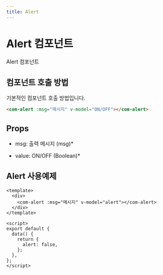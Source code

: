 ```yaml
---
title: Alert
---
```


# Alert 컴포넌트
Alert 컴포넌트

## 컴포넌트 호출 방법
기본적인 컴포넌트 호출 방법입니다.
```html
<com-alert :msg="메시지" v-model="ON/OFF"></com-alert>
```

## Props
- msg: 출력 메시지 (msg)*

- value: ON/OFF (Boolean)*

## Alert 사용예제
```vue
<template>
  <div>
    <com-alert :msg="메시지" v-model="alert"></com-alert>
  </div>
</template>

<script>
export default {
  data() {
    return {
      alert: false,
    };
  },
};
</script>

```